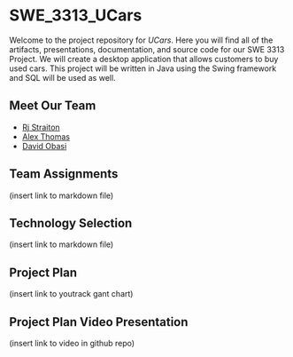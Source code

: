 # SWE_3313_UCars

Welcome to the project repository for *UCars*. Here you will find all of the artifacts, presentations, documentation, and source code for our SWE 3313 Project.
We will create a desktop application that allows customers to buy used cars. This project will be written in Java using the Swing framework and SQL will be used as well.

## Meet Our Team

- [Rj Straiton]
- [Alex Thomas]
- [David Obasi]

[Rj Straiton]: <https://google.com>
[Alex Thomas]: <https://google.com>
[David Obasi]: <https://google.com>

## Team Assignments
(insert link to markdown file)

## Technology Selection
(insert link to markdown file)

## Project Plan
(insert link to youtrack gant chart)

## Project Plan Video Presentation
(insert link to video in github repo)
